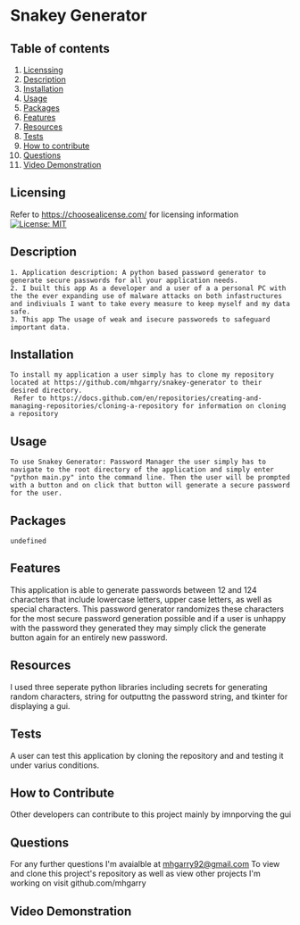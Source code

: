 # Snakey Generator

## Table of contents

  1. [Licenssing](#licensing)
  2. [Description](#description)
  3. [Installation](#installation)
  4. [Usage](#usage)
  5. [Packages](#packages)
  6. [Features](#features)
  7. [Resources](#resources)
  8. [Tests](#tests)
  9. [How to contribute](#how-to-contribute)
  10. [Questions](#questions)
  11. [Video Demonstration](#video-demonstration)

## Licensing

  Refer to <https://choosealicense.com/> for licensing information
  [![License: MIT](https://img.shields.io/badge/License-MIT-yellow.svg)](https://opensource.org/licenses/MIT)

## Description
  
    1. Application description: A python based password generator to generate secure passwords for all your application needs.
    2. I built this app As a developer and a user of a a personal PC with the the ever expanding use of malware attacks on both infastructures and indiviuals I want to take every measure to keep myself and my data safe.
    3. This app The usage of weak and isecure passworeds to safeguard important data.

## Installation
  
    To install my application a user simply has to clone my repository located at https://github.com/mhgarry/snakey-generator to their desired directory.
     Refer to https://docs.github.com/en/repositories/creating-and-managing-repositories/cloning-a-repository for information on cloning a repository

## Usage

    To use Snakey Generator: Password Manager the user simply has to navigate to the root directory of the application and simply enter "python main.py" into the command line. Then the user will be prompted with a button and on click that button will generate a secure password for the user.

## Packages

    undefined

## Features
  
   This application is able to generate passwords between 12 and 124 characters that include lowercase letters, upper case letters, as well as special characters. This password generator randomizes these characters for the most secure password generation possible and if a user is unhappy with the password they generated they may simply click the generate button again for an entirely new password.
  
## Resources
  
   I used three seperate python libraries including secrets for generating random characters, string for outputtng the password string, and tkinter for displaying a gui.
  
## Tests

   A user can test this application by cloning the repository and and testing it under varius conditions.

## How to Contribute
  
  Other developers can contribute to this project mainly by imnporving the gui 

## Questions
  
  For any further questions I'm avaialble at mhgarry92@gmail.com
  To view and clone this project's repository as well as view other projects I'm working on visit github.com/mhgarry

## Video Demonstration
